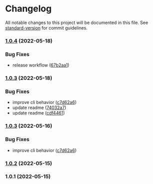 # Changelog

All notable changes to this project will be documented in this file. See [standard-version](https://github.com/conventional-changelog/standard-version) for commit guidelines.

### [1.0.4](https://github.com/detj/semverflation/compare/v1.0.3...v1.0.4) (2022-05-18)


### Bug Fixes

* release workflow ([67b2aa1](https://github.com/detj/semverflation/commit/67b2aa1c411afcc09437d189d8dcc20745c2f0cb))

### [1.0.3](https://github.com/detj/semverflation/compare/v1.0.2...v1.0.3) (2022-05-18)


### Bug Fixes

* improve cli behavior ([c7d62a6](https://github.com/detj/semverflation/commit/c7d62a6254c5c3a7b3bac379eea8f5aa8c8afa4d))
* update readme ([74032a7](https://github.com/detj/semverflation/commit/74032a7017a3f19c8d38dde57440df532f063a15))
* update readme ([cdf4461](https://github.com/detj/semverflation/commit/cdf4461971489e26750d2d19252dd3cc577f325b))

### [1.0.3](https://github.com/detj/semverflation/compare/v1.0.2...v1.0.3) (2022-05-16)


### Bug Fixes

* improve cli behavior ([c7d62a6](https://github.com/detj/semverflation/commit/c7d62a6254c5c3a7b3bac379eea8f5aa8c8afa4d))

### [1.0.2](https://github.com/detj/semverflation/compare/v1.0.1...v1.0.2) (2022-05-15)

### 1.0.1 (2022-05-15)
